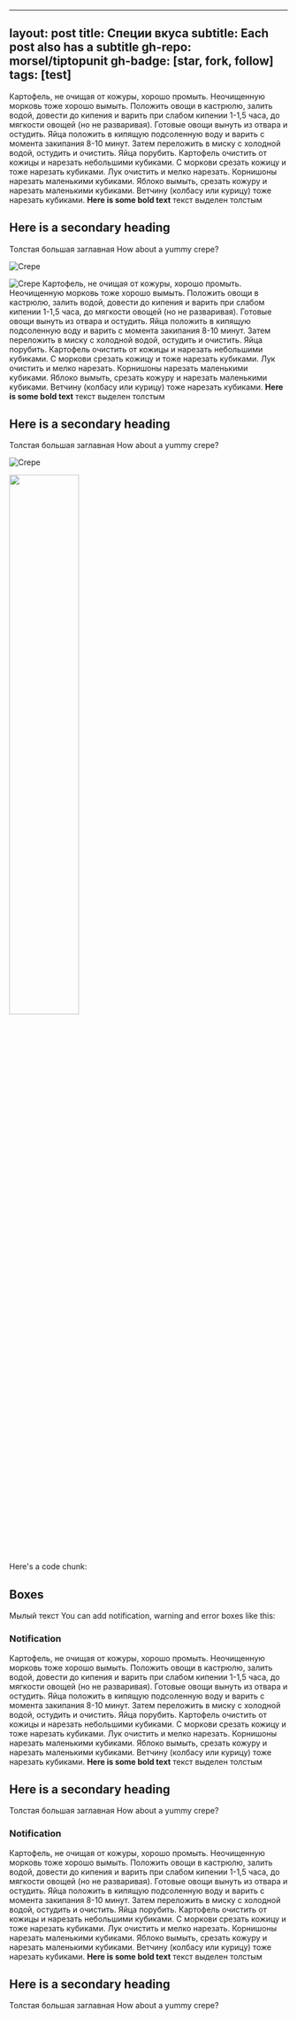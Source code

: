 ----
layout: post
title: Специи вкуса
subtitle: Each post also has a subtitle
gh-repo: morsel/tiptopunit
gh-badge: [star, fork, follow]
tags: [test]
---

Картофель, не очищая от кожуры, хорошо промыть.
Неочищенную морковь тоже хорошо вымыть.
Положить овощи в кастрюлю, залить водой, довести до кипения и варить при слабом кипении 1-1,5 часа, до мягкости овощей (но не разваривая).
Готовые овощи вынуть из отвара и остудить.
Яйца положить в кипящую подсоленную воду и варить с момента закипания 8-10 минут.
Затем переложить в миску с холодной водой, остудить и очистить.
Яйца порубить.
Картофель очистить от кожицы и нарезать небольшими кубиками.
С моркови срезать кожицу и тоже нарезать кубиками.
Лук очистить и мелко нарезать.
Корнишоны нарезать маленькими кубиками.
Яблоко вымыть, срезать кожуру и нарезать маленькими кубиками.
Ветчину (колбасу или курицу) тоже нарезать кубиками.
**Here is some bold text** текст выделен толстым

## Here is a secondary heading
Толстая  большая заглавная
How about a yummy crepe?

![Crepe](http://s3-media3.fl.yelpcdn.com/bphoto/cQ1Yoa75m2yUFFbY2xwuqw/348s.jpg)

![Crepe](https://tiptopunit.github.io/next/img/kpl7.jpg)
Картофель, не очищая от кожуры, хорошо промыть.
Неочищенную морковь тоже хорошо вымыть.
Положить овощи в кастрюлю, залить водой, довести до кипения и варить при слабом кипении 1-1,5 часа, до мягкости овощей (но не разваривая).
Готовые овощи вынуть из отвара и остудить.
Яйца положить в кипящую подсоленную воду и варить с момента закипания 8-10 минут.
Затем переложить в миску с холодной водой, остудить и очистить.
Яйца порубить.
Картофель очистить от кожицы и нарезать небольшими кубиками.
С моркови срезать кожицу и тоже нарезать кубиками.
Лук очистить и мелко нарезать.
Корнишоны нарезать маленькими кубиками.
Яблоко вымыть, срезать кожуру и нарезать маленькими кубиками.
Ветчину (колбасу или курицу) тоже нарезать кубиками.
**Here is some bold text** текст выделен толстым

## Here is a secondary heading
Толстая  большая заглавная
How about a yummy crepe?


![Crepe](https://tiptopunit.github.io/next/img/kpl8.jpg)

<img src="http://tiptopunit.github.io/morsel/img/kpl7.jpg" style="height: 50%; width: 50%; display: block;" data-src="{{ site.baseurl }}/js/holder.js/100px320/thumb">

Here's a code chunk:


## Boxes
Мылый текст
You can add notification, warning and error boxes like this:

### Notification

Картофель, не очищая от кожуры, хорошо промыть.
Неочищенную морковь тоже хорошо вымыть.
Положить овощи в кастрюлю, залить водой, довести до кипения и варить при слабом кипении 1-1,5 часа, до мягкости овощей (но не разваривая).
Готовые овощи вынуть из отвара и остудить.
Яйца положить в кипящую подсоленную воду и варить с момента закипания 8-10 минут.
Затем переложить в миску с холодной водой, остудить и очистить.
Яйца порубить.
Картофель очистить от кожицы и нарезать небольшими кубиками.
С моркови срезать кожицу и тоже нарезать кубиками.
Лук очистить и мелко нарезать.
Корнишоны нарезать маленькими кубиками.
Яблоко вымыть, срезать кожуру и нарезать маленькими кубиками.
Ветчину (колбасу или курицу) тоже нарезать кубиками.
**Here is some bold text** текст выделен толстым

## Here is a secondary heading
Толстая  большая заглавная
How about a yummy crepe?


### Notification

Картофель, не очищая от кожуры, хорошо промыть.
Неочищенную морковь тоже хорошо вымыть.
Положить овощи в кастрюлю, залить водой, довести до кипения и варить при слабом кипении 1-1,5 часа, до мягкости овощей (но не разваривая).
Готовые овощи вынуть из отвара и остудить.
Яйца положить в кипящую подсоленную воду и варить с момента закипания 8-10 минут.
Затем переложить в миску с холодной водой, остудить и очистить.
Яйца порубить.
Картофель очистить от кожицы и нарезать небольшими кубиками.
С моркови срезать кожицу и тоже нарезать кубиками.
Лук очистить и мелко нарезать.
Корнишоны нарезать маленькими кубиками.
Яблоко вымыть, срезать кожуру и нарезать маленькими кубиками.
Ветчину (колбасу или курицу) тоже нарезать кубиками.
**Here is some bold text** текст выделен толстым

## Here is a secondary heading
Толстая  большая заглавная
How about a yummy crepe?
